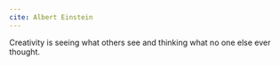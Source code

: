 ```yaml
---
cite: Albert Einstein
---
```


Creativity is seeing what others see and thinking what no one else ever thought.
